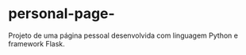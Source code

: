 # personal-page-
Projeto de uma página pessoal desenvolvida com linguagem Python e framework Flask.
